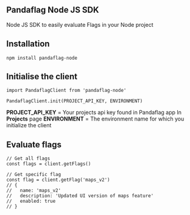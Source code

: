 ## Pandaflag Node JS SDK

Node JS SDK to easily evaluate Flags in your Node project

## Installation

```
npm install pandaflag-node
```

## Initialise the client

```tsx
import PandaflagClient from 'pandaflag-node'

PandaflagClient.init(PROJECT_API_KEY, ENVIRONMENT)
```

**PROJECT_API_KEY** = Your projects api key found in Pandaflag app In **Projects** page
**ENVIRONMENT** = The environment name for which you initialize the client

## Evaluate flags

```tsx
// Get all flags
const flags = client.getFlags()

// Get specific flag
const flag = client.getFlag('maps_v2')
// {
//   name: 'maps_v2'
//   description: 'Updated UI version of maps feature'
//   enabled: true
// }
```
